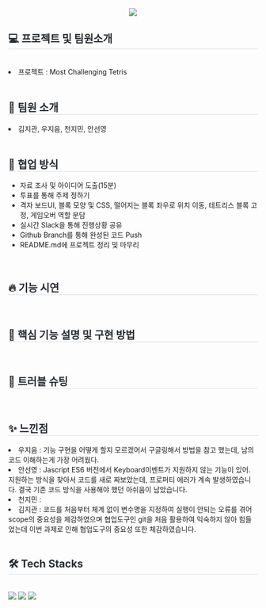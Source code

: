 <div align= "center">
    <img src="https://capsule-render.vercel.app/api?type=soft&color=0:df90ee,100:3c9ab9&height=120&text=Most%20Challenging%20Tetris&animation=twinkling&fontColor=ffffff&fontSize=70" />
    </div>
    <div style="text-align: left;"> 
    <h2 style="border-bottom: 1px solid #d8dee4; color: #282d33;"> 💻 프로젝트 및 팀원소개 </h2>
		<br>
			<li>
				프로젝트 : Most Challenging Tetris
			</li>
		<br>
		<h2 style="border-bottom: 1px solid #d8dee3; color: #282d33;"> 🤗 팀원 소개 </h2>	
			<li>
				김지관, 우지음, 천지민, 안선영
			</li>
		<br>
		<h2 style="border-bottom: 1px solid #d8dee3; color: #282d33;"> 💪 협업 방식 </h2>
			<ul>
				<li>자료 조사 및 아이디어 도출(15분)</li>
				<li>투표를 통해 주제 정하기</li>
				<li>격자 보드UI, 블록 모양 및 CSS, 떨어지는 블록 좌우로 위치 이동, 테트리스 블록 고정, 게임오버 역할 분담</li>
				<li>실시간 Slack을 통해 진행상황 공유</li>
				<li>Github Branch를 통해 완성된 코드 Push</li>
				<li>README.md에 프로젝트 정리 및 마무리</li>
			</ul>
   	<br>
		<h2 style="border-bottom: 1px solid #d8dee3; color: #282d33;"> 🔥 기능 시연 </h2>
	<br>
		<h2 style="border-bottom: 1px solid #d8dee3; color: #282d33;"> 🎯 핵심 기능 설명 및 구현 방법 </h2>
		<br>	
		<h2 style="border-bottom: 1px solid #d8dee3; color: #282d33;"> 🚀 트러블 슈팅 </h2>
 		<br>
		<h2 style="border-bottom: 1px solid #d8dee3; color: #282d33;"> ✨ 느낀점 </h2>
	    	<li>우지음 : 기능 구현을 어떻게 할지 모르겠어서 구글링해서 방법을 참고 했는데, 남의 코드 이해하는게 가장 어려웠다.</li>
	    	<li>안선영 : Jascript ES6 버전에서 Keyboard이벤트가 지원하지 않는 기능이 있어.
지원하는 방식을 찾아서 코드를 새로 짜보았는데, 프로퍼티 에러가 계속 발생하였습니다. 결국 기존 코드 방식을 사용해야 했던 아쉬움이 남았습니다.</li>
	    	<li>천지민 : </li>
	    	<li>김지관 : 코드를 처음부터 체계 없이 변수명을 지정하여 실행이 안되는 오류를 겪어 scope의 중요성을 체감하였으며 협업도구인 git을 처음 활용하여 익숙하지 않아 힘들었는데 이번 과제로 인해 협업도구의 중요성 또한 체감하였습니다.</li>
	<br>
 	
<div style="text-align: left;">
    <h2 style="border-bottom: 1px solid #d8dee4; color: #282d33;"> 🛠️ Tech Stacks </h2> <br> 
    <div style="margin: ; text-align: left;" "text-align: left;"> <img src="https://img.shields.io/badge/Javascript-F7DF1E?style=for-the-badge&logo=Javascript&logoColor=white">
          <img src="https://img.shields.io/badge/HTML5-E34F26?style=for-the-badge&logo=HTML5&logoColor=white">
          <img src="https://img.shields.io/badge/CSS3-1572B6?style=for-the-badge&logo=CSS3&logoColor=white">
          </div>
    </div>
    
